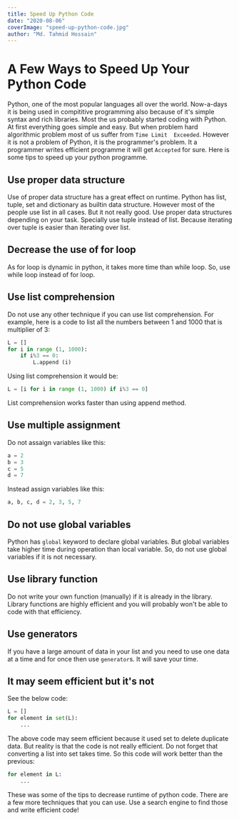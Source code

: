 ```yaml
---
title: Speed Up Python Code
date: "2020-08-06"
coverImage: "speed-up-python-code.jpg"
author: "Md. Tahmid Hossain"
---
```


# A Few Ways to Speed Up Your Python Code

Python, one of the most popular languages all over the world. Now-a-days it is being used in compititive programming also because of it's simple syntax and rich libraries. Most the us probably started coding with Python. At first everything goes simple and easy. But when problem hard algorithmic problem most of us suffer from `Time Limit  Exceeded`. However it is not a problem of Python, it is the programmer's problem. It a programmer writes efficient programme it will get `Accepted` for sure. Here is some tips to speed up your python programme.

## Use proper data structure

Use of proper data structure has a great effect on runtime. Python has list, tuple, set and dictionary as builtin data structure. However most of the people use list in all cases. But it not really good. Use proper data structures depending on your task. Specially use tuple instead of list. Because iterating over tuple is easier than iterating over list.

## Decrease the use of for loop

As for loop is dynamic in python, it takes more time than while loop. So, use while loop instead of for loop.

## Use list comprehension

Do not use any other technique if you can use list comprehension. For example, here is a code to list all the numbers between 1 and 1000 that is multiplier of 3:
```python
L = []
for i in range (1, 1000):
    if i%3 == 0:
        L.append (i)
```
Using list comprehension it would be:
```python
L = [i for i in range (1, 1000) if i%3 == 0]
```
List comprehension works faster than using append method.

## Use multiple assignment

Do not assaign variables like this:
```python
a = 2
b = 3
c = 5
d = 7
```
Instead assign variables like this:
```python
a, b, c, d = 2, 3, 5, 7
```

## Do not use global variables

Python has `global` keyword to declare global variables. But global variables take higher time during operation than local variable. So, do not use global variables if it is not necessary.

## Use library function

Do not write your own function (manually) if it is already in the library. Library functions are highly efficient and you will probably won't be able to code with that efficiency.

## Use generators

If you have a large amount of data in your list and you need to use one data at a time and for once then use `generator`s. It will save your time.

## It may seem efficient but it's not

See the below code:
```python
L = []
for element in set(L):
    ...
```
The above code may seem efficient because it used set to delete duplicate data. But reality is that the code is not really efficient. Do not forget that converting a list into set takes time. So this code will work better than the previous:
```python
for element in L:
    ...
```

These was some of the tips to decrease runtime of python code. There are a few more techniques that you can use. Use a search engine to find those and write efficient code!
